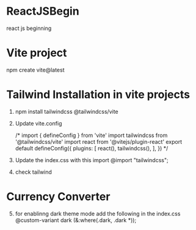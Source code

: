 # ReactJSBegin
react js beginning 

# Vite project 
npm create vite@latest


# Tailwind Installation in vite projects 
1. npm install tailwindcss @tailwindcss/vite
   
2. Update vite.config

    /*
    import { defineConfig } from 'vite'
    import tailwindcss from '@tailwindcss/vite'
    import react from '@vitejs/plugin-react'
    export default defineConfig({
    plugins: [
            react(),
        tailwindcss(),
    ],
    })
    */

3. Update the index.css with this 
    import @import "tailwindcss";

4. check tailwind 

  <h1 className='text-3xl bg-orange-500'>Currency Converter</h1>


  5. for enablinng dark theme mode add the following in the index.css
    @custom-variant dark (&:where(.dark, .dark *)); 

